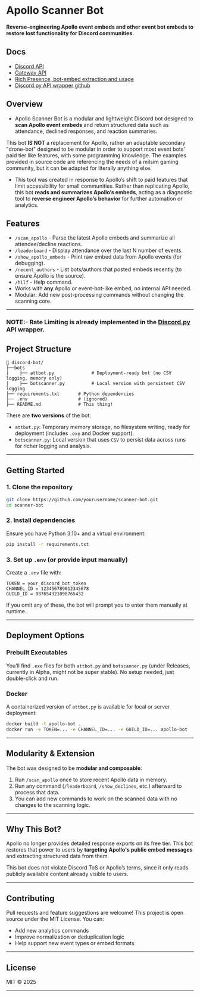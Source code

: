 # Apollo Scanner Bot

**Reverse-engineering Apollo event embeds and other event bot embeds to restore lost functionality for Discord communities.**

## Docs
- [Discord API](https://discord.com/developers/docs/reference)
- [Gateway API](https://discord.com/developers/docs/events/gateway)
- [Rich Presence, bot-embed extraction and usage](https://discord.com/developers/docs/rich-presence/overview)
- [Discord.py API wrapper github](https://github.com/Rapptz/discord.py)

## Overview

- Apollo Scanner Bot is a modular and lightweight Discord bot designed to **scan Apollo event embeds** and return structured data such as attendance, declined responses, and reaction summaries.

This bot **IS NOT** a replacement for Apollo, rather an adaptable secondary "drone-bot" designed to be modular in order to support most event bots' paid tier like features, with some programming knowledge. The examples provided in source code are referencing the needs of a milsim gaming community, but it can be adapted for literally anything else. 

- This tool was created in response to Apollo’s shift to paid features that limit accessibility for small communities. Rather than replicating Apollo, this bot **reads and summarizes Apollo’s embeds**, acting as a diagnostic tool to **reverse engineer Apollo’s behavior** for further automation or analytics.

## Features

* `/scan_apollo` - Parse the latest Apollo embeds and summarize all attendee/decline reactions.
* `/leaderboard` - Display attendance over the last N number of events.
* `/show_apollo_embeds` - Print raw embed data from Apollo events (for debugging).
* `/recent_authors` - List bots/authors that posted embeds recently (to ensure Apollo is the source).
* `/hilf` - Help command.
* Works with **any** Apollo or event-bot-like embed, no internal API needed.
* Modular: Add new post-processing commands without changing the scanning core.

---

### NOTE:- Rate Limiting is already implemented in the [Discord.py](https://github.com/Rapptz/discord.py) API wrapper.

## Project Structure

```
📁 discord-bot/
├──bots
|    ├── attbot.py              # Deployment-ready bot (no CSV logging, memory only)
|    ├── botscanner.py          # Local version with persistent CSV logging
├── requirements.txt       # Python dependencies
├── .env                   # (ignored)
├── README.md              # This thing!
```

There are **two versions** of the bot:

* `attbot.py`: Temporary memory storage, no filesystem writing, ready for deployment (includes `.exe` and Docker support).
* `botscanner.py`: Local version that uses `CSV` to persist data across runs for richer logging and analysis.

---

## Getting Started

### 1. Clone the repository

```bash
git clone https://github.com/yourusername/scanner-bot.git
cd scanner-bot
```

### 2. Install dependencies

Ensure you have Python 3.10+ and a virtual environment:

```bash
pip install -r requirements.txt
```

### 3. Set up `.env` (or provide input manually)

Create a `.env` file with:

```env
TOKEN = your_discord_bot_token
CHANNEL_ID = 123456789012345678
GUILD_ID = 987654321098765432
```

If you omit any of these, the bot will prompt you to enter them manually at runtime.

---

## Deployment Options

### Prebuilt Executables

You’ll find `.exe` files for both `attbot.py` and `botscanner.py` (under Releases, currently in Alpha, might not be super stable). No setup needed, just double-click and run.

### Docker

A containerized version of `attbot.py` is available for local or server deployment:

```bash
docker build -t apollo-bot .
docker run -e TOKEN=... -e CHANNEL_ID=... -e GUILD_ID=... apollo-bot
```

---

## Modularity & Extension

The bot was designed to be **modular and composable**:

1. Run `/scan_apollo` once to store recent Apollo data in memory.
2. Run any command (`/leaderboard`, `/show_declines`, etc.) afterward to process that data.
3. You can add new commands to work on the scanned data with no changes to the scanning logic.

---

## Why This Bot?

Apollo no longer provides detailed response exports on its free tier. This bot restores that power to users by **targeting Apollo's public embed messages** and extracting structured data from them.

This bot does not violate Discord ToS or Apollo’s terms, since it only reads publicly available content already visible to users.

---

## Contributing

Pull requests and feature suggestions are welcome! This project is open source under the MIT License. You can:

* Add new analytics commands
* Improve normalization or deduplication logic
* Help support new event types or embed formats

---

## License

MIT © 2025

---


